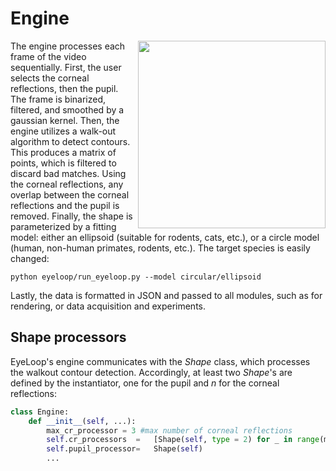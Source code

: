 # Engine #
<p align="right">
    <img src="https://github.com/simonarvin/eyeloop/blob/master/misc/imgs/engine_ill.svg?raw=true" align="right" height="300">
  </p>

The engine processes each frame of the video sequentially. First, the user selects the corneal reflections, then the pupil. The frame is binarized, filtered, and smoothed by a gaussian kernel. Then, the engine utilizes a walk-out algorithm to detect contours. This produces a matrix of points, which is filtered to discard bad matches. Using the corneal reflections, any overlap between the corneal reflections and the pupil is removed. Finally, the shape is parameterized by a fitting model: either an ellipsoid (suitable for rodents, cats, etc.), or a circle model (human, non-human primates, rodents, etc.). The target species is easily changed:
```
python eyeloop/run_eyeloop.py --model circular/ellipsoid
```
Lastly, the data is formatted in JSON and passed to all modules, such as for rendering, or data acquisition and experiments.

## Shape processors ##
EyeLoop's engine communicates with the *Shape* class, which processes the walkout contour detection. Accordingly, at least two *Shape*'s are defined by the instantiator, one for the pupil and *n* for the corneal reflections:

```python
class Engine:
    def __init__(self, ...):
        max_cr_processor = 3 #max number of corneal reflections
        self.cr_processors  =   [Shape(self, type = 2) for _ in range(max_cr_processor)]
        self.pupil_processor=   Shape(self)
        ...

```
